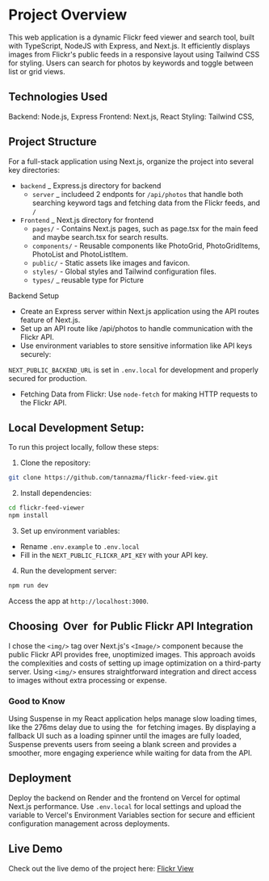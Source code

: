 # Project Overview
This web application is a dynamic Flickr feed viewer and search tool, built with TypeScript, NodeJS with Express, and Next.js. It efficiently displays images from Flickr's public feeds in a responsive layout using Tailwind CSS for styling. Users can search for photos by keywords and toggle between list or grid views. 

## Technologies Used
Backend: Node.js, Express
Frontend: Next.js, React
Styling: Tailwind CSS,

## Project Structure
For a full-stack application using Next.js, organize the project into several key directories:

- `backend` _ Express.js directory for backend
    - `server` _ includeed 2 endponts for `/api/photos` that handle both searching keyword tags and fetching data from the Flickr feeds, and `/` 
- `Frontend` _ Next.js directory for frontend
    - `pages/` - Contains Next.js pages, such as page.tsx for the main feed and maybe search.tsx for search results.
    - `components/` - Reusable components like PhotoGrid, PhotoGridItems, PhotoList and PhotoListItem.
    - `public/` - Static assets like images and favicon.
    - `styles/` - Global styles and Tailwind configuration files.
    - `types/` _ reusable type for Picture

Backend Setup
* Create an Express server within Next.js application using the API routes feature of Next.js.
* Set up an API route like /api/photos to handle communication with the Flickr API.
* Use environment variables to store sensitive information like API keys securely: 

`NEXT_PUBLIC_BACKEND_URL` is set in `.env.local` for development and properly secured for production.

* Fetching Data from Flickr:
Use `node-fetch` for making HTTP requests to the Flickr API.

## Local Development Setup:
To run this project locally, follow these steps:
1. Clone the repository: 

```bash 
git clone https://github.com/tannazma/flickr-feed-view.git
```
2. Install dependencies:

```bash
cd flickr-feed-viewer
npm install
```
3. Set up environment variables:
- Rename `.env.example` to `.env.local`
- Fill in the `NEXT_PUBLIC_FLICKR_API_KEY` with your API key.
4. Run the development server:

```bash
npm run dev
```
Access the app at `http://localhost:3000`.


## Choosing <img/> Over <Image/> for Public Flickr API Integration

I chose the `<img/>` tag over Next.js's `<Image/>` component because the public Flickr API provides free, unoptimized images. This approach avoids the complexities and costs of setting up image optimization on a third-party server. Using `<img/>` ensures straightforward integration and direct access to images without extra processing or expense. 

### Good to Know
Using Suspense in my React application helps manage slow loading times, like the 276ms delay due to using the <img/> for fetching images. By displaying a fallback UI such as a loading spinner until the images are fully loaded, Suspense prevents users from seeing a blank screen and provides a smoother, more engaging experience while waiting for data from the API.

## Deployment
Deploy the backend on Render and the frontend on Vercel for optimal Next.js performance. Use `.env.local` for local settings and upload the variable to Vercel's Environment Variables section for secure and efficient configuration management across deployments.

## Live Demo
Check out the live demo of the project here: [Flickr View](https://flickr-view.vercel.app)
